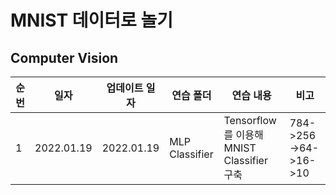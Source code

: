 # MNIST 데이터로 놀기

## Computer Vision


|순번|일자|업데이트 일자|연습 폴더|연습 내용|비고|
|---|---|---|---|---|---|
|1|2022.01.19|2022.01.19|MLP Classifier|Tensorflow를 이용해 MNIST Classifier 구축|784->256->64->16->10|
